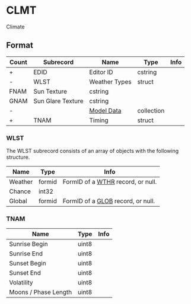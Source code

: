 CLMT
====

Climate

## Format

Count | Subrecord | Name | Type | Info
------|-------|------|------|-----
+ | EDID | Editor ID | cstring |
- | WLST | Weather Types | struct |
 | FNAM | Sun Texture | cstring |
 | GNAM | Sun Glare Texture | cstring |
- | | [Model Data](Subrecords/Model.md) | collection |
+ | TNAM | Timing | struct |


### WLST

The WLST subrecord consists of an array of objects with the following structure.

Name | Type | Info
-----|------|-----
Weather | formid | FormID of a [WTHR](WTHR.md) record, or null.
Chance | int32 |
Global | formid | FormID of a [GLOB](GLOB.md) record, or null.

### TNAM

Name | Type | Info
-----|------|-----
Sunrise Begin | uint8 |
Sunrise End | uint8 |
Sunset Begin | uint8 |
Sunset End | uint8 |
Volatility | uint8 |
Moons / Phase Length | uint8 |
